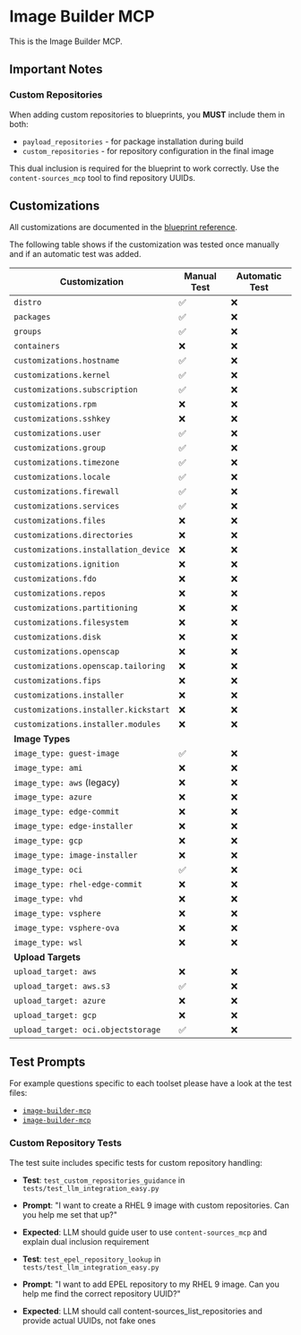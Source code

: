 # Image Builder MCP

This is the Image Builder MCP.

## Important Notes

### Custom Repositories
When adding custom repositories to blueprints, you **MUST** include them in both:
- `payload_repositories` - for package installation during build
- `custom_repositories` - for repository configuration in the final image

This dual inclusion is required for the blueprint to work correctly. Use the `content-sources_mcp` tool to find repository UUIDs.

## Customizations

All customizations are documented in the [blueprint reference](https://osbuild.org/docs/user-guide/blueprint-reference/).

The following table shows if the customization was tested once manually and if an automatic test was added.

| Customization | Manual Test | Automatic Test |
|---------------|-------------|----------------|
| `distro` | ✅ | ❌ |
| `packages` | ✅ | ❌ |
| `groups` | ✅ | ❌ |
| `containers` | ❌ | ❌ |
| `customizations.hostname` | ✅ | ❌ |
| `customizations.kernel` | ✅ | ❌ |
| `customizations.subscription` | ✅ | ❌ |
| `customizations.rpm` | ❌ | ❌ |
| `customizations.sshkey` | ❌ | ❌ |
| `customizations.user` | ✅ | ❌ |
| `customizations.group` | ✅ | ❌ |
| `customizations.timezone` | ✅ | ❌ |
| `customizations.locale` | ✅ | ❌ |
| `customizations.firewall` | ✅ | ❌ |
| `customizations.services` | ✅ | ❌ |
| `customizations.files` | ❌ | ❌ |
| `customizations.directories` | ❌ | ❌ |
| `customizations.installation_device` | ❌ | ❌ |
| `customizations.ignition` | ❌ | ❌ |
| `customizations.fdo` | ❌ | ❌ |
| `customizations.repos` | ❌ | ❌ |
| `customizations.partitioning` | ❌ | ❌ |
| `customizations.filesystem` | ❌ | ❌ |
| `customizations.disk` | ❌ | ❌ |
| `customizations.openscap` | ❌ | ❌ |
| `customizations.openscap.tailoring` | ❌ | ❌ |
| `customizations.fips` | ❌ | ❌ |
| `customizations.installer` | ❌ | ❌ |
| `customizations.installer.kickstart` | ❌ | ❌ |
| `customizations.installer.modules` | ❌ | ❌ |
| **Image Types** | | |
| `image_type: guest-image` | ✅ | ❌ |
| `image_type: ami` | ❌ | ❌ |
| `image_type: aws` (legacy) | ❌ | ❌ |
| `image_type: azure` | ❌ | ❌ |
| `image_type: edge-commit` | ❌ | ❌ |
| `image_type: edge-installer` | ❌ | ❌ |
| `image_type: gcp` | ❌ | ❌ |
| `image_type: image-installer` | ❌ | ❌ |
| `image_type: oci` | ✅ | ❌ |
| `image_type: rhel-edge-commit` | ❌ | ❌ |
| `image_type: vhd` | ❌ | ❌ |
| `image_type: vsphere` | ❌ | ❌ |
| `image_type: vsphere-ova` | ❌ | ❌ |
| `image_type: wsl` | ❌ | ❌ |
| **Upload Targets** | | |
| `upload_target: aws` | ❌ | ❌ |
| `upload_target: aws.s3` | ✅ | ❌ |
| `upload_target: azure` | ❌ | ❌ |
| `upload_target: gcp` | ❌ | ❌ |
| `upload_target: oci.objectstorage` | ✅ | ❌ |


## Test Prompts

For example questions specific to each toolset please have a look at the test files:

 * [`image-builder-mcp`](tests/test_llm_integration_easy.py#L20)
 * [`image-builder-mcp`](tests/test_llm_integration_hard.py#L16)

### Custom Repository Tests
The test suite includes specific tests for custom repository handling:
- **Test**: `test_custom_repositories_guidance` in `tests/test_llm_integration_easy.py`
- **Prompt**: "I want to create a RHEL 9 image with custom repositories. Can you help me set that up?"
- **Expected**: LLM should guide user to use `content-sources_mcp` and explain dual inclusion requirement

- **Test**: `test_epel_repository_lookup` in `tests/test_llm_integration_easy.py`
- **Prompt**: "I want to add EPEL repository to my RHEL 9 image. Can you help me find the correct repository UUID?"
- **Expected**: LLM should call content-sources_list_repositories and provide actual UUIDs, not fake ones
